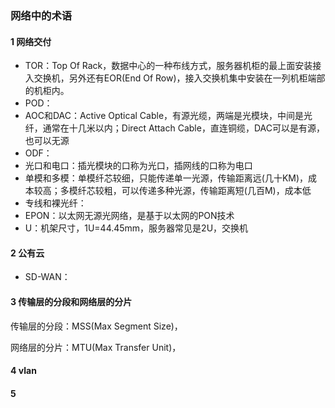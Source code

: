### 网络中的术语

#### 1 网络交付

* TOR：Top Of Rack，数据中心的一种布线方式，服务器机柜的最上面安装接入交换机，另外还有EOR(End Of Row)，接入交换机集中安装在一列机柜端部的机柜内。
* POD：
* AOC和DAC：Active Optical Cable，有源光缆，两端是光模块，中间是光纤，通常在十几米以内；Direct Attach Cable，直连铜缆，DAC可以是有源，也可以无源
* ODF：
* 光口和电口：插光模块的口称为光口，插网线的口称为电口
* 单模和多模：单模纤芯较细，只能传递单一光源，传输距离远(几十KM)，成本较高；多模纤芯较粗，可以传递多种光源，传输距离短(几百M)，成本低
* 专线和裸光纤：
* EPON：以太网无源光网络，是基于以太网的PON技术
* U：机架尺寸，1U=44.45mm，服务器常见是2U，交换机

#### 2 公有云

* SD-WAN：

#### 3 传输层的分段和网络层的分片

传输层的分段：MSS(Max Segment Size)，

网络层的分片：MTU(Max Transfer Unit)，

#### 4 vlan

#### 5 